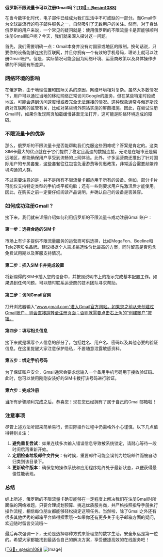 **俄罗斯不限流量卡可以注册Gmail吗？[[TG💪+ @esim1088](https://t.me/s/esim1088)]**

在当今数字化时代，电子邮件已经成为我们生活中不可或缺的一部分。而Gmail作为全球最流行的电子邮件服务之一，自然吸引了无数用户的关注。然而，对于身处俄罗斯的用户来说，一个常见的疑问就是：使用俄罗斯的不限流量卡是否能够顺利注册Gmail账户呢？今天，我们就来深入探讨这一问题。

首先，我们需要明确一点：Gmail本身并没有对国家或地区的限制。换句话说，只要你的设备能够连接到互联网，并且你拥有一个有效的手机号码，理论上就可以注册Gmail账户。但是，实际情况可能会因为网络环境、运营商政策以及具体操作步骤的不同而有所差异。

### 网络环境的影响

在俄罗斯，由于地理位置和国际关系的原因，网络环境相对复杂。虽然大多数情况下，用户可以通过当地的移动网络正常访问Google的服务，但在某些特定时段或地区，可能会遇到访问速度慢或者完全无法连接的情况。这种现象通常与俄罗斯政府对互联网的监管有关，比如对某些境外网站实施的屏蔽措施。因此，在尝试注册Gmail时，如果你发现网页加载缓慢甚至无法打开，这可能是网络环境造成的障碍。

### 不限流量卡的优势

那么，俄罗斯的不限流量卡是否能帮助我们克服这些困难呢？答案是肯定的。这类SIM卡最大的优点就在于它们提供了稳定且高速的数据连接，无论是在城市还是偏远地区，都能确保用户享受到流畅的上网体验。此外，许多运营商还推出了针对国际用户的专属套餐，这些套餐往往包含免漫游费等优惠政策，非常适合需要频繁跨境沟通的人群。

不过需要注意的是，并不是所有不限流量卡都适用于所有的设备。例如，部分卡片可能仅支持特定类型的手机或平板电脑；还有一些则要求用户先激活后才能使用。因此，在购买之前一定要仔细阅读产品说明，并确认自己的设备是否兼容。

### 如何成功注册Gmail？

接下来，我们就来详细介绍如何利用俄罗斯的不限流量卡成功注册Gmail账户：

#### 第一步：选择合适的SIM卡
市场上有许多提供不限流量服务的运营商可供选择，比如MegaFon、Beeline和Tele2等知名品牌。建议根据个人需求挑选性价比最高的方案，同时留意是否包含免费试用期以及客服支持情况。

#### 第二步：插入SIM卡并完成设置
将新购得的SIM卡插入您的设备中，并按照说明书上的指示完成基本配置工作。如果遇到任何问题，可以随时联系运营商的技术团队寻求帮助。

#### 第三步：访问Gmail官网
打开浏览器输入“www.gmail.com”进入Gmail官方网站。如果您之前从未创建过Gmail账户，则会直接跳转至注册页面；否则就需要点击右上角的“创建账户”按钮。

#### 第四步：填写相关信息
接下来就是填写个人信息的部分了。包括姓名、用户名、密码以及其他必要的验证信息。在这里提醒大家注意保护隐私，不要随意泄露敏感资料。

#### 第五步：绑定手机号码
为了保证账户安全，Gmail通常会要求您输入一个备用手机号码用于接收验证码。此时，您可以使用刚刚安装好的SIM卡拨打该号码进行验证。

#### 第六步：完成注册
当所有步骤顺利完成之后，恭喜您！现在您已经拥有了属于自己的Gmail邮箱啦！

### 注意事项

尽管上述方法听起来简单易行，但实际操作过程中仍需格外小心谨慎。以下几点值得特别关注：
1. **避免重复尝试**：如果连续多次输入错误信息导致被系统锁定，请耐心等待一段时间后再重新开始。
2. **定期检查垃圾邮件文件夹**：有时候，重要邮件可能会误判为垃圾邮件而被自动归类到该目录下。
3. **更新软件版本**：确保您的操作系统和应用程序始终处于最新状态，以便获得最佳性能表现。

### 总结

综上所述，俄罗斯的不限流量卡确实能够在一定程度上解决我们在注册Gmail时所面临的网络难题。只要合理规划预算、挑选优质服务商，并严格按照指导手册执行操作流程，相信每位朋友都能够轻松搞定这项任务。当然啦，除了Gmail之外还有很多其他优秀的邮箱平台值得探索哦～如果你还有更多关于电子邮箱方面的疑问，欢迎随时留言交流哦～

最后再次强调一下，无论是选择哪种方式来管理您的数字生活，安全永远是第一位的。希望大家都能找到最适合自己的解决方案，享受便捷高效的在线服务吧！

[[TG💪+ @esim1088](https://t.me/s/esim1088) ![Image](https://i.postimg.cc/4NQfJmqS/Snipaste-2025-05-13-00-14-12.png)]
